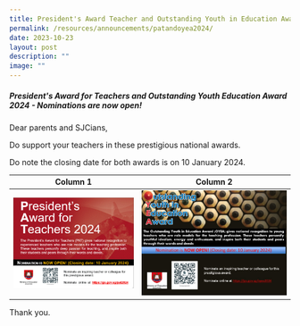 ```yaml
---
title: President's Award Teacher and Outstanding Youth in Education Award 2024
permalink: /resources/announcements/patandoyea2024/
date: 2023-10-23
layout: post
description: ""
image: ""
---
```

##### President's Award for Teachers and Outstanding Youth Education Award 2024 - Nominations are now open!


Dear parents and SJCians,

Do support your teachers in these prestigious national awards.

Do note the closing date for both awards is on 10 January 2024.



| Column 1 | Column 2 |
| -------- | -------- | 
| ![](/images/News%20and%20Events/Announcements/pat%202024%20website%20publicity%20image.gif)    | ![](/images/News%20and%20Events/Announcements/oyea%202024%20website%20publicity%20image.jpg)   |



Thank you.